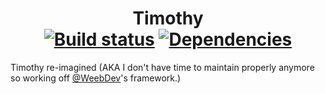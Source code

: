 <div align="center">
    <h1>
        Timothy<br/>
        <a href="https://travis-ci.org/finajo/timothy"><img src="https://travis-ci.org/finajo/timothy.svg?branch=master" alt="Build status" /></a>
        <a href="https://david-dm.org/finajo/timothy"><img src="https://img.shields.io/david/finajo/timothy.svg?maxAge=3600" alt="Dependencies" /></a>
    </h1>
</div>

Timothy re-imagined (AKA I don't have time to maintain properly anymore so working off [@WeebDev](https://github.com/WeebDev)'s framework.)